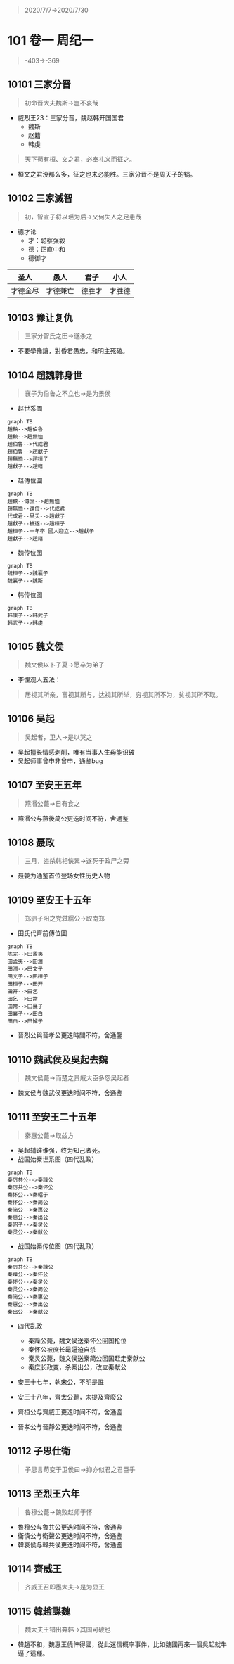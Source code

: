 > 2020/7/7->2020/7/30

# 101 卷一 周纪一

> -403->-369

## 10101 三家分晋
> 初命晋大夫魏斯->岂不哀哉
- 威烈王23：三家分晋，魏赵韩开国国君
    - 魏斯
    - 赵籍
    - 韩虔
> 天下苟有桓、文之君，必奉礼义而征之。
- 桓文之君没那么多，征之也未必能胜。三家分晋不是周天子的锅。

## 10102 三家滅智
> 初，智宣子将以瑶为后->又何失人之足患哉
- 德才论
    - 才：聪察强毅
    - 德：正直中和
    - 德御才
    
圣人|愚人|君子|小人
--|--|--|--
才德全尽|才德兼亡|德胜才|才胜德

## 10103 豫让复仇
> 三家分智氏之田->遂杀之

- 不要學豫讓，對昏君愚忠，和明主死磕。

## 10104 趙魏韩身世
> 襄子为伯鲁之不立也->是为景侯
- 赵世系圖

```mermaid
graph TB
趙鞅-->趙伯魯
趙鞅-->趙無恤
趙伯魯-->代成君
趙伯魯-->趙獻子
趙無恤-->趙桓子
趙獻子-->趙籍
```

- 赵傳位圖

```mermaid
graph TB
趙鞅--傳庶-->趙無恤
趙無恤--還位-->代成君
代成君--早夭-->趙獻子
趙獻子--被逐-->趙桓子
趙桓子--一年卒 國人迎立-->趙獻子
趙獻子-->趙籍
```

- 魏传位图

```mermaid
graph TB
魏桓子-->魏襄子
魏襄子-->魏斯
```

- 韩传位图

```mermaid
graph TB
韩康子-->韩武子
韩武子-->韩虔
```

## 10105 魏文侯
> 魏文侯以卜子夏->愿卒为弟子

- 李悝观人五法：
> 居视其所亲，富视其所与，达视其所举，穷视其所不为，贫视其所不取。

## 10106 吴起
> 吴起者，卫人->是以哭之
- 吴起擅长情感剥削，唯有当事人生母能识破
- 吴起师事曾申非曾申，通鉴bug

## 10107 至安王五年
> 燕湣公薨->日有食之
- 燕湣公与燕後简公更迭时间不符，舍通鉴

## 10108 聂政
> 三月，盗杀韩相侠累->遂死于政尸之旁
- 聂嫈为通鉴首位登场女性历史人物

## 10109 至安王十五年
> 郑驷子阳之党弑繻公->取南郑

- 田氏代齊前傳位圖

```mermaid
graph TB
陈完-->田孟夷
田孟夷-->田湣
田湣-->田文子
田文子-->田桓子
田桓子-->田开
田开-->田乞
田乞-->田常
田常-->田襄子
田襄子-->田白
田白-->田悼子
```
- 晉烈公與晉孝公更迭時間不符，舍通鑒

## 10110 魏武侯及吳起去魏
> 魏文侯薨->而楚之贵戚大臣多怨吴起者

- 魏文侯与魏武侯更迭时间不符，舍通鉴

## 10111 至安王二十五年
> 秦惠公薨->取兹方

- 吴起辅谁谁强，终为知己者死。
- 战国始秦世系图（四代乱政）

```mermaid
graph TB
秦厉共公-->秦躁公
秦厉共公-->秦怀公
秦怀公-->秦昭子
秦怀公-->秦简公
秦简公-->秦惠公
秦惠公-->秦出公
秦昭子-->秦灵公
秦灵公-->秦献公
```

- 战国始秦传位图（四代乱政）

```mermaid
graph TB
秦厉共公-->秦躁公
秦躁公-->秦怀公
秦怀公-->秦灵公
秦灵公-->秦简公
秦简公-->秦惠公
秦惠公-->秦出公
秦出公-->秦献公
```

- 四代乱政
    - 秦躁公薨，魏文侯送秦怀公回国抢位
    - 秦怀公被庶长鼌逼迫自杀
    - 秦灵公薨，魏文侯送秦简公回国赶走秦献公
    - 秦庶长政变，杀秦出公，改立秦献公

- 安王十七年，執宋公，不明是誰
- 安王十八年，齊太公薨，未提及齊廢公
- 齊桓公与齊威王更迭时间不符，舍通鉴
- 晉孝公与晉靜公更迭时间不符，舍通鉴

## 10112 子思仕衛
> 子思言苟变于卫侯曰->抑亦似君之君臣乎

## 10113 至烈王六年
> 鲁穆公薨->魏败赵师于怀

- 魯穆公与魯共公更迭时间不符，舍通鉴
- 衛慎公与衛聲公更迭时间不符，舍通鉴
- 韓哀侯与韓共侯更迭时间不符，舍通鉴

## 10114 齊威王
> 齐威王召即墨大夫->是为显王

## 10115 韓趙謀魏
> 魏大夫王错出奔韩->其国可破也

- 韓趙不和，魏惠王僥倖得國，從此迷信概率事件，比如魏國再來一個吳起就牛逼了這種。